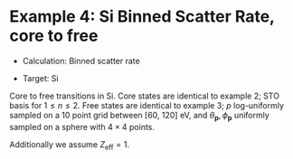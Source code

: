 # Example 4: Si Binned Scatter Rate, core to free

- Calculation: Binned scatter rate

- Target: Si

Core to free transitions in Si. Core states are identical to example 2; STO basis for $1 \leq n \leq 2$. Free states are identical to example 3; $p$ log-uniformly sampled on a 10 point grid between [60, 120] $\mathrm{eV}$, and $\theta_\mathbf{p}, \phi_\mathbf{p}$ uniformly sampled on a sphere with $4 \times 4$ points.

Additionally we assume $Z_\mathrm{eff} = 1$.
